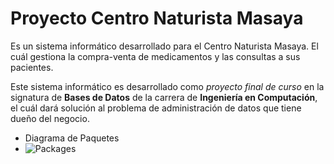 # Proyecto Centro Naturista Masaya

Es un sistema informático desarrollado para el Centro Naturista Masaya. El cuál gestiona la compra-venta de medicamentos y las consultas a sus pacientes.

Este sistema informático es desarrollado como *proyecto final de curso* en la signatura de **Bases de Datos** de la carrera de **Ingeniería en Computación**, el cuál dará solución al problema de administración de datos que tiene dueño del negocio.


- Diagrama de Paquetes
- ![Packages](https://user-images.githubusercontent.com/73072106/160199242-05f0a2be-f239-47fe-9f79-00b9a199110c.svg)



